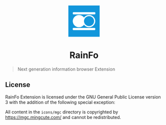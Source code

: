<p align="center">
<img src="https://github.com/KnowInfo/RainFo/blob/main/public/img/logo-128.png?raw=true" alt="RainFo" width="100">
</p>
<h1 align="center">RainFo</h1>

> Next generation information browser Extension

## License

RainFo Extension is licensed under the GNU General Public License version 3 with the addition of the following special exception:

All content in the `icons/mgc` directory is copyrighted by https://mgc.mingcute.com/ and cannot be redistributed.
